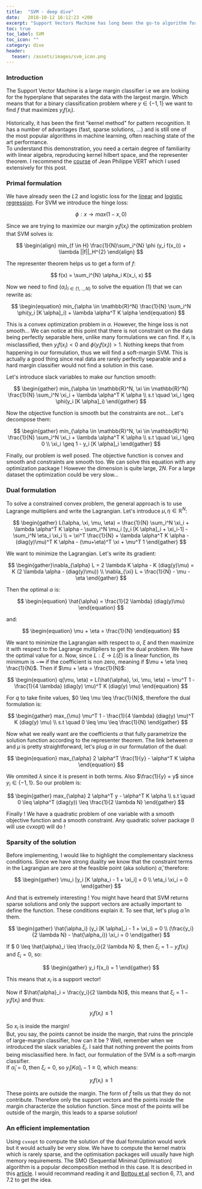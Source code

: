 ```yaml
---
title:  "SVM - deep dive"
date:   2018-10-12 16:12:23 +200
excerpt: "Support Vectors Machine has long been the go-to algorithm for machine learning. Deep dive into the remarkable power of this classifier."
toc: true
toc_label: SVM
toc_icon: ""
category: dive
header:
  teaser: /assets/images/svm_icon.png
---
```


### Introduction

The Support Vector Machine is a large margin classifier i.e we are looking for the hyperplane that separates the data with the largest margin. Which means that for a binary classification problem where $y \in \{-1,1\}$ we want to find $f$ that maximizes $y_i f(x_i)$.     
      
Historically, it has been the first "kernel method" for pattern recognition. It has a number of advantages (fast, sparse solutions, ...) and is still one of the most popular algorithms in machine learning, often reaching state of the art performance.     
To understand this demonstration, you need a certain degree of familiarity with linear algebra, reproducing kernel hilbert space, and the representer theorem. I recommend the [course](http://members.cbio.mines-paristech.fr/~jvert/svn/kernelcourse/slides/master2017/master2017.pdf) of Jean Philippe VERT which I used extensively for this post.
       
### Primal formulation
        
We have already seen the $L2$ and logistic loss for the [linear](./2018-09-05-linear-regression-deep-dive.md) and [logistic regression](./2018-09-28-logistic-regression-deep-dive.md). For SVM we introduce the hinge loss:     
      
$$
\phi : x \rightarrow max(1-x,0)
$$
       
Since we are trying to maximize our margin $y_i f(x_i)$ the optimization problem that SVM solves is:
           
$$
\begin{align}
min_{f \in H} \frac{1}{N}\sum_i^{N} \phi (y_i f(x_i)) + \lambda ||f||_H^{2}
\end{align}
$$
     
The representer theorem helps us to get a form of $f$:     
      
$$
f(x) = \sum_i^{N} \alpha_i K(x_i, x)
$$
     
Now we need to find $(\alpha_i)_{i \in \{1,..,N\}}$ to solve the equation (1) that we can rewrite as:     
       
$$
\begin{equation}
min_{\alpha \in \mathbb{R}^N} \frac{1}{N} \sum_i^N \phi(y_i [K \alpha]_i) + \lambda \alpha^T K \alpha
\end{equation}
$$
          
This is a convex optimization problem in $\alpha$. However, the hinge loss is not smooth...
We can notice at this point that there is not constraint on the data being perfectly separable here, unlike many formulations we can find. If $x_i$ is misclassified, then $y_i f(x_i) < 0$ and $\phi(y_i f(x_i)) > 1$. Nothing keeps that from happening in our formulation, thus we will find a soft-margin SVM. This is actually a good thing since real data are rarely perfectly separable and a hard margin classifier would not find a solution in this case.       
          
Let's introduce slack variables to make our function smooth:     
      
$$
\begin{gather}
min_{\alpha \in \mathbb{R}^N, \xi \in \mathbb{R}^N} \frac{1}{N} \sum_i^N \xi_i + \lambda \alpha^T K \alpha   \\
s.t \quad \xi_i \geq \phi(y_i [K \alpha]_i)
\end{gather}
$$

Now the objective function is smooth but the constraints are not... Let's decompose them:     
     
$$
\begin{gather}
min_{\alpha \in \mathbb{R}^N, \xi \in \mathbb{R}^N} \frac{1}{N} \sum_i^N \xi_i + \lambda \alpha^T K  \alpha     \\
s.t \quad \xi_i \geq 0   \\
\xi_i \geq 1 - y_i [K \alpha]_i
\end{gather}
$$

Finally, our problem is well posed. The objective function is convex and smooth and constraints are smooth too. We can solve this equation with any optimization package !
However the dimension is quite large, $2N$. For a large dataset the optimization could be very slow...

### Dual formulation

To solve a constrained convex problem, the general approach is to use Lagrange multipliers and write the Lagrangian. Let's introduce $\mu, \eta \in \mathbb{R}^N$:     
      
$$
\begin{gather}
L(\alpha, \xi, \mu, \eta) = \frac{1}{N} \sum_i^N \xi_i + \lambda \alpha^T K \alpha - \sum_i^N \mu_i [y_i [K \alpha]_i + \xi_i-1] - \sum_i^N \eta_i \xi_i     \\
= \xi^T \frac{1}{N} + \lambda \alpha^T K \alpha - (diag(y)\mu)^T K \alpha - (\mu+\eta)^T \xi + \mu^T 1
\end{gather}
$$      
        
We want to minimize the Lagrangian. Let's write its gradient:     
      
$$
\begin{gather}\nabla_{\alpha} L = 2 \lambda K \alpha - K (diag(y)\mu) = K (2 \lambda \alpha - (diag(y)\mu))   \\
\nabla_{\xi} L = \frac{1}{N} - \mu - \eta
\end{gather}
$$    
        
Then the optimal $\alpha$ is:     
      
$$
\begin{equation}
\hat{\alpha} = \frac{1}{2 \lambda} (diag(y)\mu)
\end{equation}
$$     
      
and:     
       
$$
\begin{equation}
\mu + \eta = \frac{1}{N}
\end{equation}
$$     
           
We want to minimize the Lagrangian with respect to $\alpha$, $\xi$ and then maximize it with respect to the Lagrange multipliers to get the dual problem. We have the optimal value for $\alpha$. Now, since $L: \xi \rightarrow L(\xi)$ is a linear function, its minimum is $-\infty$ if the coefficient is non zero, meaning if $\mu + \eta \neq \frac{1}{N}$. Then if $\mu + \eta = \frac{1}{N}$:         
          
$$
\begin{equation}
q(\mu, \eta) = L(\hat{\alpha}, \xi, \mu, \eta) = \mu^T 1 - \frac{1}{4 \lambda} (diag(y) \mu)^T K (diag(y) \mu)
\end{equation}
$$       
         
For $q$ to take finite values, $0 \leq \mu \leq \frac{1}{N}$, therefore the dual formulation is:     
      
$$
\begin{gather}
max_{\mu} \mu^T 1 - \frac{1}{4 \lambda} (diag(y) \mu)^T K (diag(y) \mu)     \\
s.t \quad 0 \leq \mu \leq \frac{1}{N}
\end{gather}
$$    
              
Now what we really want are the coefficients $\alpha$ that fully parametrize the solution function according to the representer theorem. The link between $\alpha$ and $\mu$ is pretty straightforward, let's plug $\alpha$ in our formulation of the dual:       
       
$$
\begin{equation}
max_{\alpha} 2 \alpha^T \frac{1}{y} - \alpha^T K \alpha
\end{equation}
$$        
         
We ommited $\lambda$ since it is present in both terms. Also $\frac{1}{y} = y$ since $y_i \in \{-1, 1\}$. So our problem is:          
         
$$
\begin{gather}
max_{\alpha} 2 \alpha^T y - \alpha^T K \alpha     \\
s.t \quad 0 \leq \alpha^T (diag(y)) \leq \frac{1}{2 \lambda N}
\end{gather}
$$       
          
Finally ! We have a quadratic problem of one variable with a smooth objective function and a smooth constraint. Any quadratic solver package (I will use cvxopt) will do !

### Sparsity of the solution

Before implementing, I would like to highlight the complementary slackness conditions. Since we have strong duality we know that the constraint terms in the Lagrangian are zero at the feasible point (aka solution) $\hat{\alpha}$, therefore:     

$$
\begin{gather}
\mu_i [y_i [K \alpha_i - 1 + \xi_i] = 0    \\
\eta_i \xi_i = 0
\end{gather}
$$     
         
And that is extremely interesting ! You might have heard that SVM returns sparse solutions and only the support vectors are actually important to define the function. These conditions explain it. To see that, let's plug $\hat{\alpha}$ in them.       
         
$$
\begin{gather}
\hat{\alpha_i} (y_i [K \alpha]_i - 1 + \xi_i) = 0      \\
(\frac{y_i}{2 \lambda N} - \hat{\alpha_i}) \xi_i = 0
\end{gather}
$$        
          
If $ 0 \leq \hat{\alpha}_i \leq \frac{y_i}{2 \lambda N} $, then $\xi_i = 1 - y_i f(x_i)$ and $\xi_i = 0$, so:      
       
$$
\begin{gather}
y_i f(x_i) = 1
\end{gather}
$$      
          
This means that $x_i$ is a support vector!       
          
Now if $\hat{\alpha}_i = \frac{y_i}{2 \lambda N}$, this means that $\xi_i = 1 - y_i f(x_i)$ and thus:     
       
$$
\begin{equation}
y_i f(x_i) \leq 1
\end{equation}
$$    
              
So $x_i$ is inside the margin!       
But, you say, the points cannot be inside the margin, that ruins the principle of large-margin classifier, how can it be ? Well, remember when we introduced the slack variables $\xi_i$. I said that nothing prevent the points from being misclassified here. In fact, our formulation of the SVM is a soft-margin classifier.<br>
If $\hat{\alpha}_i = 0$, then $\xi_i = 0$, so $y_i [K \alpha]_i - 1 \geq 0$, which means:      
        
$$
\begin{equation}
y_i f(x_i) \geq 1
\end{equation}
$$         
            
These points are outside the margin. The form of $\hat{f}$ tells us that they do not contribute. Therefore only the support vectors and the points inside the margin characterize the solution function. Since most of the points will be outside of the margin, this leads to a sparse solution!

### An efficient implementation

Using `cvxopt` to compute the solution of the dual formulation would work but it would actually be very slow. We have to compute the kernel matrix which is rarely sparse, and the optimisation packages will usually have high memory requirements. The SMO (Sequential Minimal Optimisation) algorithm is a popular decomposition method in this case. It is described in this [article](https://emilemathieu.fr/posts/2018/08/svm/). I would recommand reading it and [Bottou et al](https://leon.bottou.org/publications/pdf/lin-2006.pdf) section 6, 7.1, and 7.2 to get the idea.
